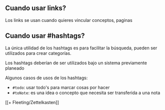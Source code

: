 ## Cuando usar links?
Los links se usan cuando quieres vincular conceptos, paginas

## Cuando usar #hashtags?
La única utilidad de los hashtags es para facilitar la búsqueda, pueden ser utilizados para crear categorías.

Los hashtags deberían de ser utilizados bajo un sistema previamente planeado

Algunos casos de usos de los hashtags:
- `#todo`: usar todo's para marcar cosas por hacer
- `#toNote`: es una idea o concepto que necesita ser transferida a una nota


[[+ Fleeting/Zettelkasten]]